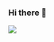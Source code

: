 ### Hi there 👋

<img src="https://github-readme-stats.vercel.app/api?username=ZKAW&count_private=true&theme=tokyonight" align="center"/>

